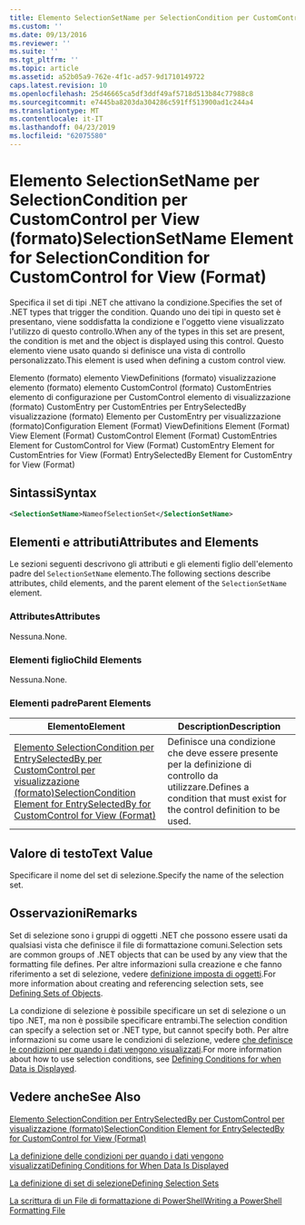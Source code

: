 ```yaml
---
title: Elemento SelectionSetName per SelectionCondition per CustomControl per visualizzazione (formato) | Microsoft Docs
ms.custom: ''
ms.date: 09/13/2016
ms.reviewer: ''
ms.suite: ''
ms.tgt_pltfrm: ''
ms.topic: article
ms.assetid: a52b05a9-762e-4f1c-ad57-9d1710149722
caps.latest.revision: 10
ms.openlocfilehash: 25d46665ca5df3ddf49af5718d513b84c77988c8
ms.sourcegitcommit: e7445ba8203da304286c591ff513900ad1c244a4
ms.translationtype: MT
ms.contentlocale: it-IT
ms.lasthandoff: 04/23/2019
ms.locfileid: "62075580"
---
```

# <a name="selectionsetname-element-for-selectioncondition-for-customcontrol-for-view-format"></a><span data-ttu-id="cb58e-102">Elemento SelectionSetName per SelectionCondition per CustomControl per View (formato)</span><span class="sxs-lookup"><span data-stu-id="cb58e-102">SelectionSetName Element for SelectionCondition for CustomControl for View (Format)</span></span>

<span data-ttu-id="cb58e-103">Specifica il set di tipi .NET che attivano la condizione.</span><span class="sxs-lookup"><span data-stu-id="cb58e-103">Specifies the set of .NET types that trigger the condition.</span></span> <span data-ttu-id="cb58e-104">Quando uno dei tipi in questo set è presentano, viene soddisfatta la condizione e l'oggetto viene visualizzato l'utilizzo di questo controllo.</span><span class="sxs-lookup"><span data-stu-id="cb58e-104">When any of the types in this set are present, the condition is met and the object is displayed using this control.</span></span> <span data-ttu-id="cb58e-105">Questo elemento viene usato quando si definisce una vista di controllo personalizzato.</span><span class="sxs-lookup"><span data-stu-id="cb58e-105">This element is used when defining a custom control view.</span></span>

<span data-ttu-id="cb58e-106">Elemento (formato) elemento ViewDefinitions (formato) visualizzazione elemento (formato) elemento CustomControl (formato) CustomEntries elemento di configurazione per CustomControl elemento di visualizzazione (formato) CustomEntry per CustomEntries per EntrySelectedBy visualizzazione (formato) Elemento per CustomEntry per visualizzazione (formato)</span><span class="sxs-lookup"><span data-stu-id="cb58e-106">Configuration Element (Format) ViewDefinitions Element (Format) View Element (Format) CustomControl Element (Format) CustomEntries Element for CustomControl for View (Format) CustomEntry Element for CustomEntries for View (Format) EntrySelectedBy Element for CustomEntry for View (Format)</span></span>

## <a name="syntax"></a><span data-ttu-id="cb58e-107">Sintassi</span><span class="sxs-lookup"><span data-stu-id="cb58e-107">Syntax</span></span>

```xml
<SelectionSetName>NameofSelectionSet</SelectionSetName>
```

## <a name="attributes-and-elements"></a><span data-ttu-id="cb58e-108">Elementi e attributi</span><span class="sxs-lookup"><span data-stu-id="cb58e-108">Attributes and Elements</span></span>

<span data-ttu-id="cb58e-109">Le sezioni seguenti descrivono gli attributi e gli elementi figlio dell'elemento padre del `SelectionSetName` elemento.</span><span class="sxs-lookup"><span data-stu-id="cb58e-109">The following sections describe attributes, child elements, and the parent element of the `SelectionSetName` element.</span></span>

### <a name="attributes"></a><span data-ttu-id="cb58e-110">Attributes</span><span class="sxs-lookup"><span data-stu-id="cb58e-110">Attributes</span></span>

<span data-ttu-id="cb58e-111">Nessuna.</span><span class="sxs-lookup"><span data-stu-id="cb58e-111">None.</span></span>

### <a name="child-elements"></a><span data-ttu-id="cb58e-112">Elementi figlio</span><span class="sxs-lookup"><span data-stu-id="cb58e-112">Child Elements</span></span>

<span data-ttu-id="cb58e-113">Nessuna.</span><span class="sxs-lookup"><span data-stu-id="cb58e-113">None.</span></span>

### <a name="parent-elements"></a><span data-ttu-id="cb58e-114">Elementi padre</span><span class="sxs-lookup"><span data-stu-id="cb58e-114">Parent Elements</span></span>

|<span data-ttu-id="cb58e-115">Elemento</span><span class="sxs-lookup"><span data-stu-id="cb58e-115">Element</span></span>|<span data-ttu-id="cb58e-116">Description</span><span class="sxs-lookup"><span data-stu-id="cb58e-116">Description</span></span>|
|-------------|-----------------|
|[<span data-ttu-id="cb58e-117">Elemento SelectionCondition per EntrySelectedBy per CustomControl per visualizzazione (formato)</span><span class="sxs-lookup"><span data-stu-id="cb58e-117">SelectionCondition Element for EntrySelectedBy for CustomControl for View (Format)</span></span>](./selectioncondition-element-for-entryselectedby-for-customcontrol-format.md)|<span data-ttu-id="cb58e-118">Definisce una condizione che deve essere presente per la definizione di controllo da utilizzare.</span><span class="sxs-lookup"><span data-stu-id="cb58e-118">Defines a condition that must exist for the control definition to be used.</span></span>|

## <a name="text-value"></a><span data-ttu-id="cb58e-119">Valore di testo</span><span class="sxs-lookup"><span data-stu-id="cb58e-119">Text Value</span></span>

<span data-ttu-id="cb58e-120">Specificare il nome del set di selezione.</span><span class="sxs-lookup"><span data-stu-id="cb58e-120">Specify the name of the selection set.</span></span>

## <a name="remarks"></a><span data-ttu-id="cb58e-121">Osservazioni</span><span class="sxs-lookup"><span data-stu-id="cb58e-121">Remarks</span></span>

<span data-ttu-id="cb58e-122">Set di selezione sono i gruppi di oggetti .NET che possono essere usati da qualsiasi vista che definisce il file di formattazione comuni.</span><span class="sxs-lookup"><span data-stu-id="cb58e-122">Selection sets are common groups of .NET objects that can be used by any view that the formatting file defines.</span></span> <span data-ttu-id="cb58e-123">Per altre informazioni sulla creazione e che fanno riferimento a set di selezione, vedere [definizione imposta di oggetti](./defining-selection-sets.md).</span><span class="sxs-lookup"><span data-stu-id="cb58e-123">For more information about creating and referencing selection sets, see [Defining Sets of Objects](./defining-selection-sets.md).</span></span>

<span data-ttu-id="cb58e-124">La condizione di selezione è possibile specificare un set di selezione o un tipo .NET, ma non è possibile specificare entrambi.</span><span class="sxs-lookup"><span data-stu-id="cb58e-124">The selection condition can specify a selection set or .NET type, but cannot specify both.</span></span> <span data-ttu-id="cb58e-125">Per altre informazioni su come usare le condizioni di selezione, vedere [che definisce le condizioni per quando i dati vengono visualizzati](./defining-conditions-for-displaying-data.md).</span><span class="sxs-lookup"><span data-stu-id="cb58e-125">For more information about how to use selection conditions, see [Defining Conditions for when Data is Displayed](./defining-conditions-for-displaying-data.md).</span></span>

## <a name="see-also"></a><span data-ttu-id="cb58e-126">Vedere anche</span><span class="sxs-lookup"><span data-stu-id="cb58e-126">See Also</span></span>

[<span data-ttu-id="cb58e-127">Elemento SelectionCondition per EntrySelectedBy per CustomControl per visualizzazione (formato)</span><span class="sxs-lookup"><span data-stu-id="cb58e-127">SelectionCondition Element for EntrySelectedBy for CustomControl for View (Format)</span></span>](./selectioncondition-element-for-entryselectedby-for-customcontrol-format.md)

[<span data-ttu-id="cb58e-128">La definizione delle condizioni per quando i dati vengono visualizzati</span><span class="sxs-lookup"><span data-stu-id="cb58e-128">Defining Conditions for When Data Is Displayed</span></span>](./defining-conditions-for-displaying-data.md)

[<span data-ttu-id="cb58e-129">La definizione di set di selezione</span><span class="sxs-lookup"><span data-stu-id="cb58e-129">Defining Selection Sets</span></span>](./defining-selection-sets.md)

[<span data-ttu-id="cb58e-130">La scrittura di un File di formattazione di PowerShell</span><span class="sxs-lookup"><span data-stu-id="cb58e-130">Writing a PowerShell Formatting File</span></span>](./writing-a-powershell-formatting-file.md)
